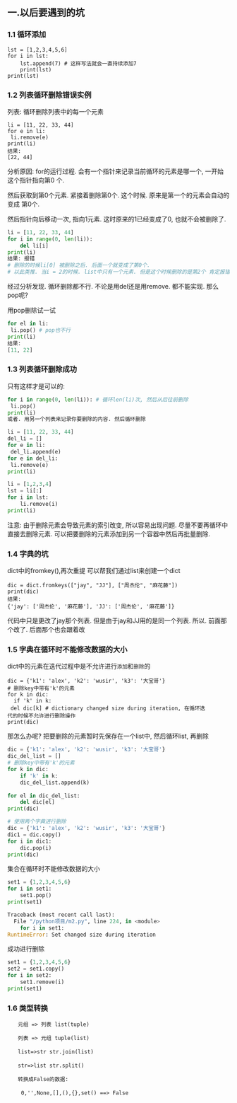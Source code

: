## 一.以后要遇到的坑

### 1.1 循环添加

```
lst = [1,2,3,4,5,6]
for i in lst:
    lst.append(7) # 这样写法就会一直持续添加7
    print(lst)
print(lst)   
```

### 1.2 列表循环删除错误实例

列表: 循环删除列表中的每⼀个元素

```
li = [11, 22, 33, 44]
for e in li:
 li.remove(e)
print(li)
结果:
[22, 44]
```

分析原因: for的运⾏过程. 会有⼀个指针来记录当前循环的元素是哪⼀个, ⼀开始这个指针指向第0 个.

然后获取到第0个元素. 紧接着删除第0个. 这个时候. 原来是第⼀个的元素会⾃动的变成 第0个.

然后指针向后移动⼀次, 指向1元素. 这时原来的1已经变成了0, 也就不会被删除了.

```python
li = [11, 22, 33, 44]
for i in range(0, len(li)):
	del li[i]
print(li)
结果: 报错
# 删除的时候li[0] 被删除之后. 后⾯⼀个就变成了第0个.
# 以此类推. 当i = 2的时候. list中只有⼀个元素. 但是这个时候删除的是第2个 肯定报错啊
```

经过分析发现. 循环删除都不⾏. 不论是⽤del还是⽤remove. 都不能实现. 那么pop呢?

用pop删除试一试

```python
for el in li:
 li.pop() # pop也不⾏
print(li)
结果:
[11, 22]
```

### 1.3 列表循环删除成功

只有这样才是可以的:

```python
for i in range(0, len(li)): # 循环len(li)次, 然后从后往前删除
 li.pop()
print(li)
或者. ⽤另⼀个列表来记录你要删除的内容. 然后循环删除

li = [11, 22, 33, 44]
del_li = []
for e in li:
 del_li.append(e)
for e in del_li:
 li.remove(e)
print(li)

li = [1,2,3,4]
lst = li[:]
for i in lst:
    li.remove(i)
print(li)
```

注意: 由于删除元素会导致元素的索引改变, 所以容易出现问题. 尽量不要再循环中直接去删除元素. 可以把要删除的元素添加到另⼀个容器中然后再批量删除.

### 1.4 字典的坑

dict中的fromkey(),再次重提 可以帮我们通过list来创建⼀个dict

```
dic = dict.fromkeys(["jay", "JJ"], ["周杰伦", "麻花藤"])
print(dic)
结果:
{'jay': ['周杰伦', '麻花藤'], 'JJ': ['周杰伦', '麻花藤']}
```

代码中只是更改了jay那个列表. 但是由于jay和JJ⽤的是同⼀个列表. 所以. 前⾯那个改了.  后面那个也会跟着改　

### 1.5 字典在循环时不能修改数据的大小

dict中的元素在迭代过程中是不允许进⾏`添加`和`删除`的

```
dic = {'k1': 'alex', 'k2': 'wusir', 'k3': '大宝哥'}
# 删除key中带有'k'的元素
for k in dic:
  if 'k' in k:
 del dic[k] # dictionary changed size during iteration, 在循环迭
代的时候不允许进⾏删除操作
print(dic)
```

那怎么办呢? 把要删除的元素暂时先保存在⼀个list中, 然后循环list, 再删除

```python
dic = {'k1': 'alex', 'k2': 'wusir', 'k3': '大宝哥'}
dic_del_list = []
# 删除key中带有'k'的元素
for k in dic:
 	if 'k' in k:
 	dic_del_list.append(k)
 	
for el in dic_del_list:
 	del dic[el]
print(dic)

# 使用两个字典进行删除
dic = {'k1': 'alex', 'k2': 'wusir', 'k3': '大宝哥'}
dic1 = dic.copy()
for i in dic1:
    dic.pop(i)
print(dic)

```

集合在循环时不能修改数据的大小

```python
set1 = {1,2,3,4,5,6}
for i in set1:
    set1.pop()
print(set1)

Traceback (most recent call last):
  File "/python项目/m2.py", line 224, in <module>
    for i in set1:
RuntimeError: Set changed size during iteration
```

成功进行删除

```python
set1 = {1,2,3,4,5,6}
set2 = set1.copy()
for i in set2:
    set1.remove(i)
print(set1)
```

### 1.6 类型转换

```
　　元组 => 列表 list(tuple)

　　列表 => 元组 tuple(list)

　　list=>str str.join(list)

　　str=>list str.split()

　　转换成False的数据:

　　 0,'',None,[],(),{},set() ==> False
```

